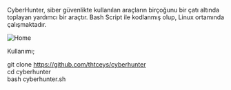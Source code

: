 CyberHunter, siber güvenlikte kullanılan araçların birçoğunu bir çatı altında toplayan yardımcı bir araçtır.
Bash Script ile kodlanmış olup, Linux ortamında çalışmaktadır.

![Home](https://i.hizliresim.com/M1mr9g.png)

Kullanımı;

git clone https://github.com/thtceys/cyberhunter<br>
cd cyberhunter<br>
bash cyberhunter.sh<br>
